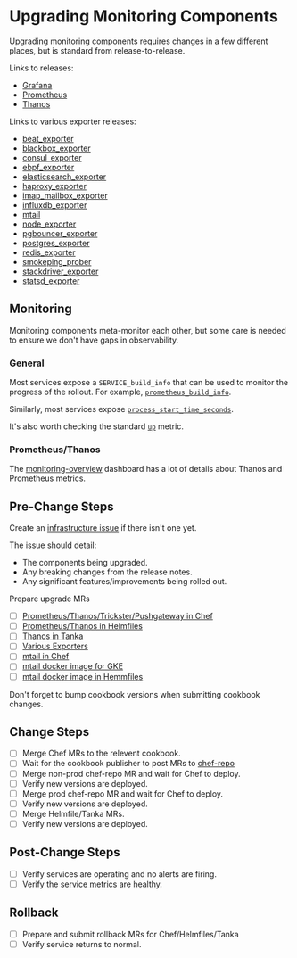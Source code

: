 # Upgrading Monitoring Components

Upgrading monitoring components requires changes in a few different places, but is standard from release-to-release.

Links to releases:

* [Grafana](https://github.com/grafana/grafana/releases)
* [Prometheus](https://github.com/prometheus/prometheus/releases)
* [Thanos](https://github.com/thanos-io/thanos/releases)

Links to various exporter releases:

* [beat_exporter](https://github.com/trustpilot/beat-exporter/releases)
* [blackbox_exporter](https://github.com/prometheus/blackbox_exporter/releases)
* [consul_exporter](https://github.com/prometheus/consul_exporter/releases)
* [ebpf_exporter](https://github.com/cloudflare/ebpf_exporter/releases)
* [elasticsearch_exporter](https://github.com/justwatchcom/elasticsearch_exporter/releases)
* [haproxy_exporter](https://github.com/prometheus/haproxy_exporter/releases)
* [imap_mailbox_exporter](https://ops.gitlab.net/ahmadsherif/imap-mailbox-exporter)
* [influxdb_exporter](https://github.com/prometheus/influxdb_exporter/releases)
* [mtail](https://github.com/google/mtail/releases)
* [node_exporter](https://github.com/prometheus/node_exporter/releases)
* [pgbouncer_exporter](https://github.com/prometheus-community/pgbouncer_exporter/releases)
* [postgres_exporter](https://github.com/wrouesnel/postgres_exporter/releases)
* [redis_exporter](https://github.com/oliver006/redis_exporter/releases)
* [smokeping_prober](https://github.com/SuperQ/smokeping_prober/releases)
* [stackdriver_exporter](https://github.com/prometheus-community/stackdriver_exporter/releases)
* [statsd_exporter](https://github.com/prometheus/statsd_exporter/releases)

## Monitoring

Monitoring components meta-monitor each other, but some care is needed to ensure we don't have gaps in observability.

### General

Most services expose a `SERVICE_build_info` that can be used to monitor the progress of the rollout. For example, [`prometheus_build_info`][prometheus_build_info].

Similarly, most services expose [`process_start_time_seconds`][process_start_time_seconds].

It's also worth checking the standard [`up`][up] metric.

### Prometheus/Thanos

The [monitoring-overview](https://dashboards.gitlab.net/d/monitoring-main/monitoring-overview) dashboard has a lot of details about Thanos and Prometheus metrics.

## Pre-Change Steps

Create an [infrastructure issue](https://gitlab.com/gitlab-com/gl-infra/reliability/-/issues/new) if there isn't one yet.

The issue should detail:

* The components being upgraded.
* Any breaking changes from the release notes.
* Any significant features/improvements being rolled out.

Prepare upgrade MRs

* [ ] [Prometheus/Thanos/Trickster/Pushgateway in Chef](https://gitlab.com/gitlab-cookbooks/gitlab-prometheus)
* [ ] [Prometheus/Thanos in Helmfiles](https://ops.gitlab.net/gitlab-com/gl-infra/k8s-workloads/gitlab-helmfiles/)
* [ ] [Thanos in Tanka](https://ops.gitlab.net/gitlab-com/gl-infra/k8s-workloads/tanka-deployments/)
* [ ] [Various Exporters](https://ops.gitlab.net/gitlab-cookbooks/gitlab-exporters)
* [ ] [mtail in Chef](https://gitlab.com/gitlab-cookbooks/gitlab-mtail)
* [ ] [mtail docker image for GKE](https://ops.gitlab.net/gitlab-com/gl-infra/docker-mtail)
* [ ] [mtail docker image in Hemmfiles](https://ops.gitlab.net/gitlab-com/gl-infra/k8s-workloads/gitlab-helmfiles/-/blob/master/releases/pubsubbeat/charts/pubsubbeat/values.yaml)

Don't forget to bump cookbook versions when submitting cookbook changes.

## Change Steps

* [ ] Merge Chef MRs to the relevent cookbook.
* [ ] Wait for the cookbook publisher to post MRs to [chef-repo](https://ops.gitlab.net/gitlab-cookbooks/chef-repo/-/merge_requests)
* [ ] Merge non-prod chef-repo MR and wait for Chef to deploy.
* [ ] Verify new versions are deployed.
* [ ] Merge prod chef-repo MR and wait for Chef to deploy.
* [ ] Verify new versions are deployed.
* [ ] Merge Helmfile/Tanka MRs.
* [ ] Verify new versions are deployed.

## Post-Change Steps

* [ ] Verify services are operating and no alerts are firing.
* [ ] Verify the [service metrics](#monitoring) are healthy.

## Rollback

* [ ] Prepare and submit rollback MRs for Chef/Helmfiles/Tanka
* [ ] Verify service returns to normal.

[prometheus_build_info]: https://thanos.gitlab.net/graph?g0.range_input=1h&g0.max_source_resolution=0s&g0.expr=count%20by%20(env%2Cversion)%20(prometheus_build_info)&g0.tab=0
[process_start_time_seconds]: https://thanos.gitlab.net/graph?g0.range_input=1h&g0.max_source_resolution=0s&g0.expr=changes(process_start_time_seconds%7Bjob%3D%22prometheus%22%7D%5B1h%5D)&g0.tab=1
[up]: https://thanos.gitlab.net/graph?g0.range_input=1h&g0.max_source_resolution=0s&g0.expr=avg%20by%20(env)%20(up%7Bjob%3D%22thanos%22%7D)&g0.tab=0
